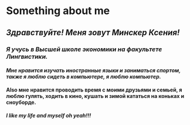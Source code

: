 # Something about me
## *Здравствуйте! Меня зовут Минскер Ксения!*
### _Я учусь в Высшей школе экономики на факультете Лингвистики._
#### ***Мне нравится изучать иностранные языки и заниматься спортом, также я люблю сидеть в компьютере, я люблю компьютер.***
**Also мне нравится проводить время с моими друзьями и семьей, я люблю гулять, ходить в кино, кушать и зимой кататься на коньках и сноуборде.**
##### __I like my life _and myself_ oh yeah!!!__
